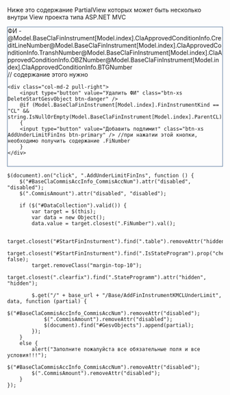 Ниже это содержание PartialView которых может быть несколько внутри View проекта типа ASP.NET MVC 


<div class="col-md-12 table object" style="border: 1px solid #4F7199; padding-bottom:10px;">
    <div class="row">
        <div class="col-md-12 FiNumber">ФИ - @Model.BaseClaFinInstrument[Model.index].ClaApprovedConditionInfo.CreditLineNumber@Model.BaseClaFinInstrument[Model.index].ClaApprovedConditionInfo.TranshNumber@Model.BaseClaFinInstrument[Model.index].ClaApprovedConditionInfo.OBZNumber@Model.BaseClaFinInstrument[Model.index].ClaApprovedConditionInfo.BTGNumber</div> // содержание этого нужно 
    </div>

    <div class="col-md-2 pull-right">
        <input type="button" value="Удалить ФИ" class="btn-xs DeleteStartGesvObject btn-danger" />
        @if (Model.BaseClaFinInstrument[Model.index].FinInstrumentKind == "CL" && string.IsNullOrEmpty(Model.BaseClaFinInstrument[Model.index].ParentCL))
        {
        <input type="button" value="Добавить подлимит" class="btn-xs AddUnderLimitFinIns btn-primary" /> //при нажатии этой кнопки, необходимо получить содержание .FiNumber
        }
    </div>
</div>


    $(document).on("click", ".AddUnderLimitFinIns", function () {
        $("#BaseClaCommisAccInfo_CommisAccNum").attr("disabled", "disabled");
        $(".CommisAmount").attr("disabled", "disabled");

        if ($("#DataCollection").valid()) {
            var target = $(this);
            var data = new Object();
            data.value = target.closest(".FiNumber").val();

            target.closest("#StartFinInsturment").find(".table").removeAttr("hidden");
            target.closest("#StartFinInsturment").find(".IsStateProgram").prop("checked", false);
            target.removeClass("margin-top-10");
            target.closest(".clearfix").find(".StateProgramm").attr("hidden", "hidden");

            $.get("/" + base_url + "/Base/AddFinInstrumentKMCLUnderLimit", data, function (partial) {
                $("#BaseClaCommisAccInfo_CommisAccNum").removeAttr("disabled");
                $(".CommisAmount").removeAttr("disabled");
                $(document).find("#GesvObjects").append(partial);
            });
        }
        else {
            alert("Заполните пожалуйста все обязательные поля и все условия!!!");
            $("#BaseClaCommisAccInfo_CommisAccNum").removeAttr("disabled");
            $(".CommisAmount").removeAttr("disabled");
        }
    });
